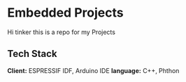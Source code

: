 
# Embedded Projects

Hi tinker this is a repo for my Projects




## Tech Stack

**Client:** ESPRESSIF IDF, Arduino IDE
**language:** C++, Phthon

